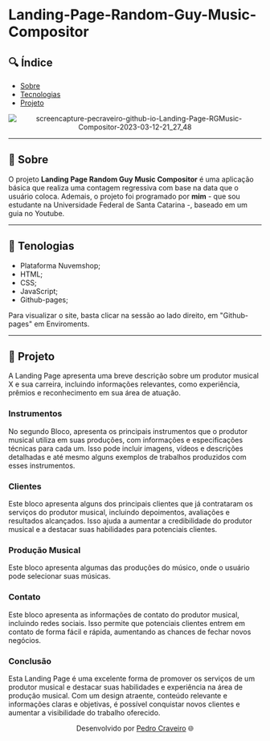 # Landing-Page-Random-Guy-Music-Compositor

## 🔍 Índice
- [Sobre](#-sobre)
- [Tecnologias](#-tecnologias)
- [Projeto](#-Projeto)

<div align="center">
  

  ![screencapture-pecraveiro-github-io-Landing-Page-RGMusic-Compositor-2023-03-12-21_27_48](https://user-images.githubusercontent.com/79882049/224588172-810b6157-c9ec-4c57-8907-51c3bfa0cc77.png)


</div>



---

## 📑 Sobre

O projeto **Landing Page Random Guy Music Compositor** é uma aplicação básica que realiza uma contagem regressiva com base na data que o usuário coloca. Ademais, o projeto foi programado por **mim** - que sou estudante na Universidade Federal de Santa Catarina -, baseado em um guia no Youtube.

---

## 📑 Tenologias

- Plataforma Nuvemshop;
- HTML;
- CSS;
- JavaScript;
- Github-pages;

Para visualizar o site, basta clicar na sessão ao lado direito, em "Github-pages" em Enviroments.

---

## 📑 Projeto

A Landing Page apresenta uma breve descrição sobre um produtor musical X e sua carreira, incluindo informações relevantes, como experiência, prêmios e reconhecimento em sua área de atuação.

### Instrumentos
No segundo Bloco, apresenta os principais instrumentos que o produtor musical utiliza em suas produções, com informações e especificações técnicas para cada um. Isso pode incluir imagens, vídeos e descrições detalhadas e até mesmo alguns exemplos de trabalhos produzidos com esses instrumentos.

### Clientes
Este bloco apresenta alguns dos principais clientes que já contrataram os serviços do produtor musical, incluindo depoimentos, avaliações e resultados alcançados. Isso ajuda a aumentar a credibilidade do produtor musical e a destacar suas habilidades para potenciais clientes.

### Produção Musical
Este bloco apresenta algumas das produções do músico, onde o usuário pode selecionar suas músicas.

### Contato
Este bloco apresenta as informações de contato do produtor musical, incluindo redes sociais. Isso permite que potenciais clientes entrem em contato de forma fácil e rápida, aumentando as chances de fechar novos negócios.


### Conclusão
Esta Landing Page é uma excelente forma de promover os serviços de um produtor musical e destacar suas habilidades e experiência na área de produção musical. Com um design atraente, conteúdo relevante e informações claras e objetivas, é possível conquistar novos clientes e aumentar a visibilidade do trabalho oferecido.

<p align="center">Desenvolvido por <a href ="https://www.linkedin.com/in/pecraveiro/">Pedro Craveiro</a> 🌐</p>

